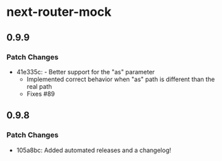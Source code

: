 # next-router-mock

## 0.9.9

### Patch Changes

- 41e335c: - Better support for the "as" parameter
  - Implemented correct behavior when "as" path is different than the real path
  - Fixes #89

## 0.9.8

### Patch Changes

- 105a8bc: Added automated releases and a changelog!
